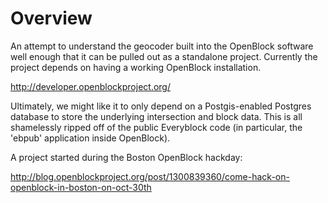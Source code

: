 
Overview
========

An attempt to understand the geocoder built into the OpenBlock software well enough that it can be pulled out as a standalone project.  Currently the project depends on having a working OpenBlock installation.  

  http://developer.openblockproject.org/

Ultimately, we might like it to only depend on a Postgis-enabled Postgres database to store the underlying intersection and block data.  This is all shamelessly ripped off of the public Everyblock code (in particular, the 'ebpub' application inside OpenBlock).  

A project started during the Boston OpenBlock hackday: 

  http://blog.openblockproject.org/post/1300839360/come-hack-on-openblock-in-boston-on-oct-30th



